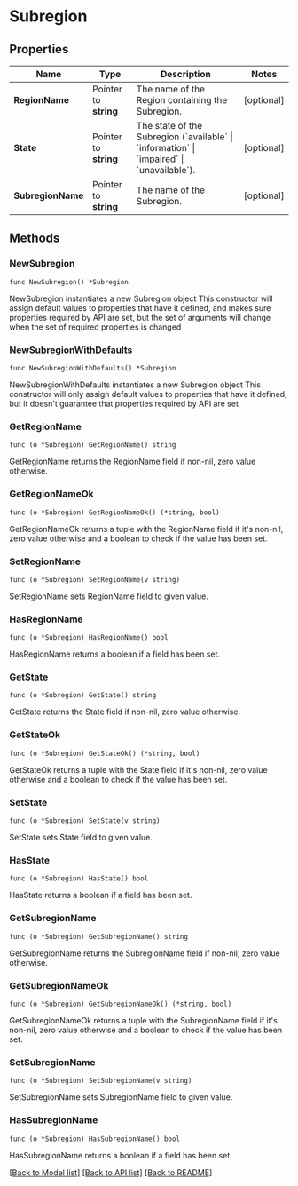 # Subregion

## Properties

Name | Type | Description | Notes
------------ | ------------- | ------------- | -------------
**RegionName** | Pointer to **string** | The name of the Region containing the Subregion. | [optional] 
**State** | Pointer to **string** | The state of the Subregion (&#x60;available&#x60; \\| &#x60;information&#x60; \\| &#x60;impaired&#x60; \\| &#x60;unavailable&#x60;). | [optional] 
**SubregionName** | Pointer to **string** | The name of the Subregion. | [optional] 

## Methods

### NewSubregion

`func NewSubregion() *Subregion`

NewSubregion instantiates a new Subregion object
This constructor will assign default values to properties that have it defined,
and makes sure properties required by API are set, but the set of arguments
will change when the set of required properties is changed

### NewSubregionWithDefaults

`func NewSubregionWithDefaults() *Subregion`

NewSubregionWithDefaults instantiates a new Subregion object
This constructor will only assign default values to properties that have it defined,
but it doesn't guarantee that properties required by API are set

### GetRegionName

`func (o *Subregion) GetRegionName() string`

GetRegionName returns the RegionName field if non-nil, zero value otherwise.

### GetRegionNameOk

`func (o *Subregion) GetRegionNameOk() (*string, bool)`

GetRegionNameOk returns a tuple with the RegionName field if it's non-nil, zero value otherwise
and a boolean to check if the value has been set.

### SetRegionName

`func (o *Subregion) SetRegionName(v string)`

SetRegionName sets RegionName field to given value.

### HasRegionName

`func (o *Subregion) HasRegionName() bool`

HasRegionName returns a boolean if a field has been set.

### GetState

`func (o *Subregion) GetState() string`

GetState returns the State field if non-nil, zero value otherwise.

### GetStateOk

`func (o *Subregion) GetStateOk() (*string, bool)`

GetStateOk returns a tuple with the State field if it's non-nil, zero value otherwise
and a boolean to check if the value has been set.

### SetState

`func (o *Subregion) SetState(v string)`

SetState sets State field to given value.

### HasState

`func (o *Subregion) HasState() bool`

HasState returns a boolean if a field has been set.

### GetSubregionName

`func (o *Subregion) GetSubregionName() string`

GetSubregionName returns the SubregionName field if non-nil, zero value otherwise.

### GetSubregionNameOk

`func (o *Subregion) GetSubregionNameOk() (*string, bool)`

GetSubregionNameOk returns a tuple with the SubregionName field if it's non-nil, zero value otherwise
and a boolean to check if the value has been set.

### SetSubregionName

`func (o *Subregion) SetSubregionName(v string)`

SetSubregionName sets SubregionName field to given value.

### HasSubregionName

`func (o *Subregion) HasSubregionName() bool`

HasSubregionName returns a boolean if a field has been set.


[[Back to Model list]](../README.md#documentation-for-models) [[Back to API list]](../README.md#documentation-for-api-endpoints) [[Back to README]](../README.md)


